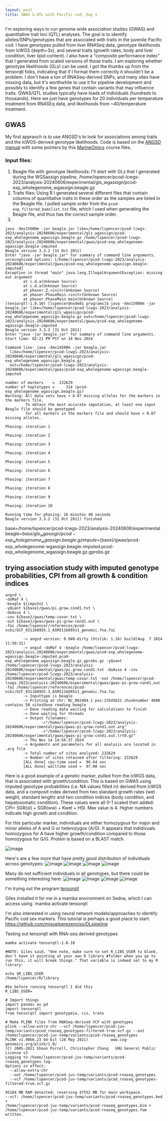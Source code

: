 ```yaml
---
layout: post
title: GWAS & QTL with Pacific cod, Day 1
--- 
```


I'm exploring ways to run genome wide association studies (GWAS) and quantitative trait loci (QTL) analyses. The goal is to identify alleles/SNPs/genotypes that are associated with traits in the juvenile Pacific cod. I have genotypes pulled from liver RNASeq data, genotype likelihoods from lcWGS (depth=3x), and several traits (growth rates, body and liver condition, liver lipid content). I also have a "composite performance index" that I generated from scaled versions of those traits. I am exploring whether genotype likelihoods (GLs) can be used. I got the thumbs up from the tensorqtl folks, indicating that if I format them correctly it shouldn't be a problem.  I don't have a ton of RNASeq-derived SNPs, and many sites have missing data, but it's worthwhile to use it for pipeline development and possibly to identify a few genes that contain variants that may influence traits. GWAS/QTL studies typically have loads of individuals (hundreds to thousands). Here we just have genotypes for 20 individuals per temperature treatment from RNASEq data, and likelihoods from ~40/temperature treatment. 

## GWAS 

My first appraoch is to use ANGSD's to look for associations among traits and the lcWGS-derived genotype likelihoods. Code is based on the [ANGSD manual](https://www.popgen.dk/angsd/index.php/Association) with some pointers by this [MarineOmics](https://baylab.github.io/MarineGenomicsSemester/week-10-genome-wide-association-study-gwas.html#take-beagle-file-and-generate-lrt-file) course files. 

### Input files:
1. Beagle file with genotype likelihoods: I'll start with GLs that I generated during the WGSassign pipeline, /home/lspencer/pcod-lcwgs-2023/analysis-20240606/experimental/gls_wgassign/pcod-exp_wholegenome_wgassign.beagle.gz
2. Traits files: Using R I generated several different files that contain columns of quantitative traits in these order as the samples are listed in the Beagle file. I pulled sample order from the `pcod-exp_filtered_bamslist.txt` file, which I used when generating the Beagle file, and thus has the correct sample order.
3. 



```
java -Xmx15000m -jar beagle.jar like=/home/lspencer/pcod-lcwgs-2023/analysis-20240606/experimental/gls_wgassign/pcod-exp_wholegenome_wgassign.beagle.gz /home/lspencer/pcod-lcwgs-2023/analysis-20240606/experimental/gwas/pcod-exp_wholegenome-wgassign.beagle-imputed
Beagle version 3.3.2 (31 Oct 2011)
Enter "java -jar beagle.jar" for summary of command line arguments.
unrecognized options: [/home/lspencer/pcod-lcwgs-2023/analysis-20240606/experimental/gwas/pcod-exp_wholegenome-wgassign.beagle-imputed]
Exception in thread "main" java.lang.IllegalArgumentException: missing out argument
        at c.d.a(Unknown Source)
        at c.d.a(Unknown Source)
        at phaser.Z.<init>(Unknown Source)
        at phaser.PhaseMain.<init>(Unknown Source)
        at phaser.PhaseMain.main(Unknown Source)
(tensorqtl-1.0.10) [lspencer@node01 programs]$ java -Xmx15000m -jar beagle.jar like=/home/lspencer/pcod-lcwgs-2023/analysis-20240606/experimental/gls_wgassign/pcod-exp_wholegenome_wgassign.beagle.gz out=/home/lspencer/pcod-lcwgs-2023/analysis-20240606/experimental/gwas/pcod-exp_wholegenome-wgassign.beagle-imputed
Beagle version 3.3.2 (31 Oct 2011)
Enter "java -jar beagle.jar" for summary of command line arguments.
Start time: 02:21 PM PST on 14 Nov 2024

Command line: java -Xmx14500m -jar beagle.jar
  like=/home/lspencer/pcod-lcwgs-2023/analysis-20240606/experimental/gls_wgassign/pcod-exp_wholegenome_wgassign.beagle.gz
  out=/home/lspencer/pcod-lcwgs-2023/analysis-20240606/experimental/gwas/pcod-exp_wholegenome-wgassign.beagle-imputed

number of markers    =  232629
number of haplotypes =     314 (pcod-exp_wholegenome_wgassign.beagle.gz)
Warning: All data sets have > 0.07 missing alleles for the markers in the markers file.
         To obtain the most accurate imputation, at least one input Beagle file should be genotyped
         for all markers in the markers file and should have < 0.07 missing alleles.

Phasing: iteration 1

Phasing: iteration 2

Phasing: iteration 3

Phasing: iteration 4

Phasing: iteration 5

Phasing: iteration 6

Phasing: iteration 7

Phasing: iteration 8

Phasing: iteration 9

Phasing: iteration 10

Running time for phasing: 16 minutes 40 seconds
Beagle version 3.3.2 (31 Oct 2011) finished
```
base=/home/lspencer/pcod-lcwgs-2023/analysis-20240606/experimental
beagle=${base}/gls_wgassign/pcod-exp_wholegenome_wgassign.beagle.gz
impute=${base}/gwas/pcod-exp_wholegenome-wgassign.beagle-imputed.pcod-exp_wholegenome_wgassign.beagle.gz.gprobs.gz

## trying association study with imputed genotype probabilities, CPI from all growth & condition indices

```
angsd \
-doMaf 4 \
-beagle ${impute} \
-yQuant ${base}/gwas/pi.grow.cond1.txt \
-doAsso 4 \
-cov ${base}/gwas/temp-covar.txt \
-out ${base}/gwas/gwas-pi-grow-cond1.out \
-fai /home/lspencer/references/pcod-ncbi/GCF_031168955.1_ASM3116895v1_genomic.fna.fai 

        -> angsd version: 0.940-dirty (htslib: 1.16) build(Aug  7 2024 11:50:31)
        -> angsd -doMaf 4 -beagle /home/lspencer/pcod-lcwgs-2023/analysis-20240606/experimental/gwas/pcod-exp_wholegenome-wgassign.beagle-imputed.pcod-exp_wholegenome_wgassign.beagle.gz.gprobs.gz -yQuant /home/lspencer/pcod-lcwgs-2023/analysis-20240606/experimental/gwas/pi.grow.cond1.txt -doAsso 4 -cov /home/lspencer/pcod-lcwgs-2023/analysis-20240606/experimental/gwas/temp-covar.txt -out /home/lspencer/pcod-lcwgs-2023/analysis-20240606/experimental/gwas/gwas-pi-grow-cond1.out -fai /home/lspencer/references/pcod-ncbi/GCF_031168955.1_ASM3116895v1_genomic.fna.fai
        -> Inputtype is beagle
        -> Printing at chr: NC_082404.1 pos:13545621 chunknumber 4600 contains 50 sitesDone reading beagle
        -> Done reading data waiting for calculations to finish
        -> Done waiting for threads
        -> Output filenames:
                ->"/home/lspencer/pcod-lcwgs-2023/analysis-20240606/experimental/gwas/gwas-pi-grow-cond1.out.arg"
                ->"/home/lspencer/pcod-lcwgs-2023/analysis-20240606/experimental/gwas/gwas-pi-grow-cond1.out.lrt0.gz"
        -> Thu Nov 14 14:56:37 2024
        -> Arguments and parameters for all analysis are located in .arg file
        -> Total number of sites analyzed: 232629
        -> Number of sites retained after filtering: 232629
        [ALL done] cpu-time used =  96.64 sec
        [ALL done] walltime used =  97.00 sec
```

Here is a good example of a genetic marker, pulled from the lcWGS data, that is associated with growth/condition. This is based on GWAS using imputed genotype probabilities (i.e. NA values filled in) derived from lcWGS data, and a composit index derived from two standard growth rates (wet weight, standard length) and two condition indices (body condition, and hepatosomatic condition). These values were all 0-1 scaled then added: CPI= SGR(sl) + SGR(ww) + Kwet + HSI.  Max value is 4. Higher numbers indicate high growth and condition. 

For this particular marker, individuals are either homozygous for major and minor alleles of A and G or heterozygos (A/G). It appears that indidivuals homozygous for A have higher growth/condition compared to those homozygous for G/G. Protein is based on a BLAST match. 

![image](https://github.com/user-attachments/assets/692f6188-b621-424b-b298-82cc17e930d9)

Here's are a few more that have pretty good distribution of individuals across genotypes: 
![image](https://github.com/user-attachments/assets/08cffbfe-9d9f-42c5-9eec-e086740257c4)
![image](https://github.com/user-attachments/assets/1fd26e0d-c5e1-4f5f-b25d-182ad0174f7b)
![image](https://github.com/user-attachments/assets/75f823a4-fcb2-4a6b-b291-9c3c6bc775ef)
![image](https://github.com/user-attachments/assets/035ba17e-838d-4eca-87da-45b8217f1681)


Many do not sufficient individuals in all genotypes, but there could be something interesting here: 
![image](https://github.com/user-attachments/assets/37ee7b66-1b4f-49a3-8710-00a852695940)
![image](https://github.com/user-attachments/assets/926456c9-613e-4af7-bbec-068b3db16dde)
![image](https://github.com/user-attachments/assets/e10cb283-7254-4c83-93fb-6c16de35bf81)
![image](https://github.com/user-attachments/assets/0f238b9c-e895-45d5-9d8a-dc72899cb853)






I'm trying out the program [tensorqtl](https://github.com/broadinstitute/tensorqtl) 

Giles installed it for me in a mamba environment on Sedna, which I can access using `mamba activate tensorqtl

I'm also interested in using neural network models/approaches to identify Pacific cod sex markers. This tutorial is perhaps a good place to start: https://github.com/miguelperezenciso/DLpipeline

Testing out tensorqtl with RNA-seq derived genotypes
``` 
mamba activate tensorqtl-1.0.10

#NOTE: Giles said, "One note, make sure to set R_LIBS_USER to blank, don't have it pointing at your own R library #folder when you go to run this, it will break things." That variable is indeed set to my R library: 

echo $R_LIBS_USER
/home/lspencer/R/library

#So before running tensorqtl I did this
R_LIBS_USER=

# Import things 
import pandas as pd
import tensorqtl
from tensorqtl import genotypeio, cis, trans

# Make PLINK files from RNASeq-derived VCF with genotypes
plink --allow-extra-chr --vcf /home/lspencer/pcod-juv-temp/variants/pcod_rnaseq_genotypes-filtered-true.vcf.gz --out /home/lspencer/pcod-juv-temp/variants/pcod-rnaseq_genotypes
PLINK v1.90b6.23 64-bit (28 May 2021)          www.cog-genomics.org/plink/1.9/
(C) 2005-2021 Shaun Purcell, Christopher Chang   GNU General Public License v3
Logging to /home/lspencer/pcod-juv-temp/variants/pcod-rnaseq_genotypes.log.
Options in effect:
  --allow-extra-chr
  --out /home/lspencer/pcod-juv-temp/variants/pcod-rnaseq_genotypes
  --vcf /home/lspencer/pcod-juv-temp/variants/pcod_rnaseq_genotypes-filtered-true.vcf.gz

95104 MB RAM detected; reserving 47552 MB for main workspace.
--vcf: /home/lspencer/pcod-juv-temp/variants/pcod-rnaseq_genotypes.bed +
/home/lspencer/pcod-juv-temp/variants/pcod-rnaseq_genotypes.bim +
/home/lspencer/pcod-juv-temp/variants/pcod-rnaseq_genotypes.fam written.


